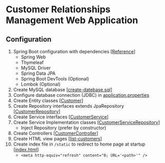 # Customer Relationships Management Web Application

## Configuration
1. Spring Boot configuration with dependencies 
[[Reference]()]
   - Spring Web
   - Thymeleaf
   - MySQL Driver
   - Spring Data JPA
   - Spring Boot DevTools (Optional)
   - Lombok (Optional)
2. Create MySQL database 
[[create-datebase.sql]()]
3. Configure database connection (JDBC) in 
[application.properties]()
4. Create Entity classes 
[[Customer]()]
5. Create Repository interfaces extends JpaRepository 
[[CustomerRepository]()]
6. Create Service interfaces 
[[CustomerService]()]
7. Create Service Implementation classes 
[[CustomerServiceRepository]()]
   - Inject Repository (prefer by constructor)
8. Create Controllers 
[[CustomerController]()]
9. Create HTML view pages 
[[list-customers]()]
10. Create index file in ```/static``` to redirect to home page at startup 
[[index.html]()]
    - ```<meta http-equiv="refresh" content="0; URL='<path>'" />```



























